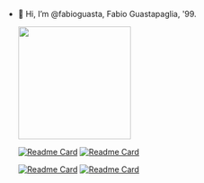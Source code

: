 - 👋 Hi, I’m @fabioguasta, Fabio Guastapaglia, '99. 


    <img height=200 align="center" src="https://github-readme-stats.vercel.app/api/top-langs?username=fabioguasta&layout=compact&langs_count=8&card_width=320&hide=PLSQL&size_weight=0.5&count_weight=0.5&theme=transparent&hide_title=true&border_radius=10" />

  [![Readme Card](https://github-readme-stats.vercel.app/api/pin/?username=fabioguasta&repo=WORTH&theme=one_dark_pro&description_lines_count=1&border_radius=10)](https://github.com/fabioguasta/WORTH) 
  [![Readme Card](https://github-readme-stats.vercel.app/api/pin/?username=fabioguasta&repo=farm2&theme=one_dark_pro&description_lines_count=1&border_radius=10)](https://github.com/fabioguasta/farm2)
 
  [![Readme Card](https://github-readme-stats.vercel.app/api/pin/?username=fabioguasta&repo=javaProjectPR2&theme=one_dark_pro&description_lines_count=1&border_radius=10)](https://github.com/fabioguasta/javaProjectPR2) 
  [![Readme Card](https://github-readme-stats.vercel.app/api/pin/?username=fabioguasta&repo=OCamlProjectPR2&theme=one_dark_pro&description_lines_count=1&border_radius=10)](https://github.com/fabioguasta/OCamlProjectPR2)





